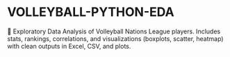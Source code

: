 # VOLLEYBALL-PYTHON-EDA
🏐 Exploratory Data Analysis of Volleyball Nations League players. Includes stats, rankings, correlations, and visualizations (boxplots, scatter, heatmap) with clean outputs in Excel, CSV, and plots.

